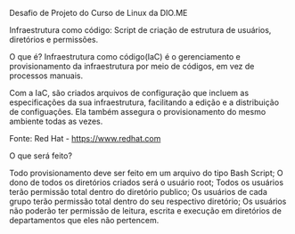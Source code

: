 
Desafio de Projeto do Curso de Linux da DIO.ME

Infraestrutura como código: Script de criação de estrutura de usuários, diretórios e permissões.

O que é? Infraestrutura como código(IaC) é o gerenciamento e provisionamento da infraestrutura por meio de códigos, em vez de processos manuais.

Com a IaC, são criados arquivos de configuração que incluem as especificações da sua infraestrutura, facilitando a edição e a distribuição de configuações. Ela também assegura o provisionamento do mesmo ambiente todas as vezes.

Fonte: Red Hat - https://www.redhat.com

O que será feito?

Todo provisionamento deve ser feito em um arquivo do tipo Bash Script;
O dono de todos os diretórios criados será o usuário root;
Todos os usuários terão permissão total dentro do diretório publico;
Os usuários de cada grupo terão permissão total dentro do seu respectivo diretório;
Os usuários não poderão ter permissão de leitura, escrita e execução em diretórios de departamentos que eles não pertencem.
